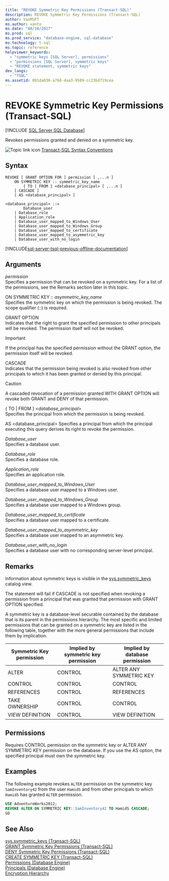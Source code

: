 ```yaml
---
title: "REVOKE Symmetric Key Permissions (Transact-SQL)"
description: REVOKE Symmetric Key Permissions (Transact-SQL)
author: VanMSFT
ms.author: vanto
ms.date: "08/10/2017"
ms.prod: sql
ms.prod_service: "database-engine, sql-database"
ms.technology: t-sql
ms.topic: reference
helpviewer_keywords:
  - "symmetric keys [SQL Server], permissions"
  - "permissions [SQL Server], symmetric keys"
  - "REVOKE statement, symmetric keys"
dev_langs:
  - "TSQL"
ms.assetid: 091da030-a768-4aa3-9509-cc23bd719cea
---
```

# REVOKE Symmetric Key Permissions (Transact-SQL)
[!INCLUDE [SQL Server SQL Database](../../includes/applies-to-version/sql-asdb.md)]

  Revokes permissions granted and denied on a symmetric key.  
   
 ![Topic link icon](../../database-engine/configure-windows/media/topic-link.gif "Topic link icon") [Transact-SQL Syntax Conventions](../../t-sql/language-elements/transact-sql-syntax-conventions-transact-sql.md)  
  
## Syntax  
  
```syntaxsql
REVOKE [ GRANT OPTION FOR ] permission [ ,...n ]    
    ON SYMMETRIC KEY :: symmetric_key_name   
        { TO | FROM } <database_principal> [ ,...n ]   
    [ CASCADE ]  
    [ AS <database_principal> ]  
  
<database_principal> ::=   
        Database_user   
    | Database_role   
    | Application_role   
    | Database_user_mapped_to_Windows_User   
    | Database_user_mapped_to_Windows_Group   
    | Database_user_mapped_to_certificate   
    | Database_user_mapped_to_asymmetric_key   
    | Database_user_with_no_login   
```  
  
[!INCLUDE[sql-server-tsql-previous-offline-documentation](../../includes/sql-server-tsql-previous-offline-documentation.md)]

## Arguments
 *permission*  
 Specifies a permission that can be revoked on a symmetric key. For a list of the permissions, see the Remarks section later in this topic.  
  
 ON SYMMETRIC KEY :: *asymmetric_key_name*  
 Specifies the symmetric key on which the permission is being revoked. The scope qualifier (::) is required.  
  
 GRANT OPTION  
 Indicates that the right to grant the specified permission to other principals will be revoked. The permission itself will not be revoked.  
  
> [!IMPORTANT]  
>  If the principal has the specified permission without the GRANT option, the permission itself will be revoked.  
  
 CASCADE  
 Indicates that the permission being revoked is also revoked from other principals to which it has been granted or denied by this principal.  
  
> [!CAUTION]  
>  A cascaded revocation of a permission granted WITH GRANT OPTION will revoke both GRANT and DENY of that permission.  
  
 { TO | FROM } \<*database_principal*>  
 Specifies the principal from which the permission is being revoked.  
  
 AS \<database_principal> 
 Specifies a principal from which the principal executing this query derives its right to revoke the permission.  
  
 *Database_user*  
 Specifies a database user.  
  
 *Database_role*  
 Specifies a database role.  
  
 *Application_role*  
 Specifies an application role.  
  
 *Database_user_mapped_to_Windows_User*  
 Specifies a database user mapped to a Windows user.  
  
 *Database_user_mapped_to_Windows_Group*  
 Specifies a database user mapped to a Windows group.  
  
 *Database_user_mapped_to_certificate*  
 Specifies a database user mapped to a certificate.  
  
 *Database_user_mapped_to_asymmetric_key*  
 Specifies a database user mapped to an asymmetric key.  
  
 *Database_user_with_no_login*  
 Specifies a database user with no corresponding server-level principal.  
  
## Remarks  
 Information about symmetric keys is visible in the [sys.symmetric_keys](../../relational-databases/system-catalog-views/sys-symmetric-keys-transact-sql.md) catalog view.  
  
 The statement will fail if CASCADE is not specified when revoking a permission from a principal that was granted that permission with GRANT OPTION specified.  
  
 A symmetric key is a database-level securable contained by the database that is its parent in the permissions hierarchy. The most specific and limited permissions that can be granted on a symmetric key are listed in the following table, together with the more general permissions that include them by implication.  
  
|Symmetric Key permission|Implied by symmetric key permission|Implied by database permission|  
|------------------------------|-----------------------------------------|------------------------------------|  
|ALTER|CONTROL|ALTER ANY SYMMETRIC KEY|  
|CONTROL|CONTROL|CONTROL|  
|REFERENCES|CONTROL|REFERENCES|  
|TAKE OWNERSHIP|CONTROL|CONTROL|  
|VIEW DEFINITION|CONTROL|VIEW DEFINITION|  
  
## Permissions  
 Requires CONTROL permission on the symmetric key or ALTER ANY SYMMETRIC KEY permission on the database. If you use the AS option, the specified principal must own the symmetric key.  
  
## Examples  
 The following example revokes `ALTER` permission on the symmetric key `SamInventory42` from the user `HamidS` and from other principals to which `HamidS` has granted `ALTER` permission.  
  
```sql  
USE AdventureWorks2012;  
REVOKE ALTER ON SYMMETRIC KEY::SamInventory42 TO HamidS CASCADE;  
GO  
```  
  
## See Also  
 [sys.symmetric_keys &#40;Transact-SQL&#41;](../../relational-databases/system-catalog-views/sys-symmetric-keys-transact-sql.md)   
 [GRANT Symmetric Key Permissions &#40;Transact-SQL&#41;](../../t-sql/statements/grant-symmetric-key-permissions-transact-sql.md)   
 [DENY Symmetric Key Permissions &#40;Transact-SQL&#41;](../../t-sql/statements/deny-symmetric-key-permissions-transact-sql.md)   
 [CREATE SYMMETRIC KEY &#40;Transact-SQL&#41;](../../t-sql/statements/create-symmetric-key-transact-sql.md)   
 [Permissions &#40;Database Engine&#41;](../../relational-databases/security/permissions-database-engine.md)   
 [Principals &#40;Database Engine&#41;](../../relational-databases/security/authentication-access/principals-database-engine.md)   
 [Encryption Hierarchy](../../relational-databases/security/encryption/encryption-hierarchy.md)  
  
  

